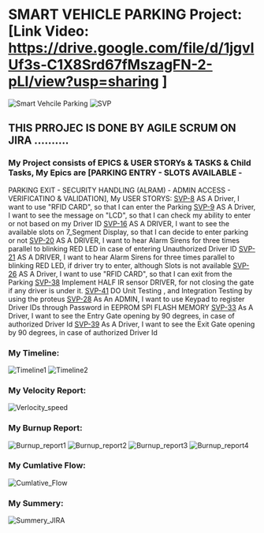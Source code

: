 # SMART VEHICLE PARKING Project:[Link Video: https://drive.google.com/file/d/1jgvlUf3s-C1X8Srd67fMszagFN-2-pLI/view?usp=sharing ]
![Smart Vehcile Parking](https://github.com/user-attachments/assets/d38ae4b4-8915-4e0e-ad74-0d42f40f859f)
![SVP](https://github.com/user-attachments/assets/33d02801-b1d5-4aa4-8dc0-88cab9db91ff)

## THIS PRROJEC IS DONE BY AGILE SCRUM ON JIRA ..........
### My Project consists of EPICS & USER STORYs & TASKS & Child Tasks, My Epics are  [PARKING ENTRY - SLOTS AVAILABLE - 
PARKING EXIT - SECURITY HANDLING (ALRAM) - ADMIN ACCESS - VERIFICATINO & VALIDATION], My USER STORYS:
[SVP-8](https://egypt1cairo.atlassian.net/browse/SVP-8) AS A Driver, I want to use "RFID CARD", so that I can enter the Parking
[SVP-9](https://egypt1cairo.atlassian.net/browse/SVP-9) AS A Driver, I want to see the message on "LCD", so that I can check my ability to enter or not based on my Driver ID
[SVP-16](https://egypt1cairo.atlassian.net/browse/SVP-16) AS A DRIVER, I want to see the available slots on 7\_Segment Display, so that I can decide to enter parking or not
[SVP-20](https://egypt1cairo.atlassian.net/browse/SVP-20) AS A DRIVER, I want to hear Alarm Sirens for three times parallel to blinking RED LED in case of entering Unauthorized Driver ID
[SVP-21](https://egypt1cairo.atlassian.net/browse/SVP-21) AS A DRIVER, I want to hear Alarm Sirens for three times parallel to blinking RED LED, if driver try to enter, although Slots is not available
[SVP-26](https://egypt1cairo.atlassian.net/browse/SVP-26) AS A Driver, I want to use "RFID CARD", so that I can exit from the Parking
[SVP-38](https://egypt1cairo.atlassian.net/browse/SVP-38) Implement HALF IR sensor DRIVER, for not closing the gate if any driver is under it.
[SVP-41](https://egypt1cairo.atlassian.net/browse/SVP-41) DO Unit Testing , and Integration Testing by using the proteus
[SVP-28](https://egypt1cairo.atlassian.net/browse/SVP-28) As An ADMIN, I want to use Keypad to register Driver IDs through Password in EEPROM SPI FLASH MEMORY
[SVP-33](https://egypt1cairo.atlassian.net/browse/SVP-33) As A Driver, I want to see the Entry Gate opening by 90 degrees, in case of authorized Driver Id
[SVP-39](https://egypt1cairo.atlassian.net/browse/SVP-39) As A Driver, I want to see the Exit Gate opening by 90 degrees, in case of authorized Driver Id

### My Timeline:
![Timeline1](https://github.com/user-attachments/assets/3f5a11de-7bff-4348-a1eb-8ac5737c9e68)
![Timeline2](https://github.com/user-attachments/assets/2b4d1d0f-abfe-4370-9b12-c85a8bd15b72)


### My Velocity Report:
![Verlocity_speed](https://github.com/user-attachments/assets/53a5216a-e507-4e09-a8bf-b59b28d2d5a7)

### My Burnup Report:
![Burnup_report1](https://github.com/user-attachments/assets/ceb8c572-d20c-4dbf-a185-60a8aae58e7c)
![Burnup_report2](https://github.com/user-attachments/assets/6b8e42f4-ab9f-48df-a400-9d536f0a9a49)
![Burnup_report3](https://github.com/user-attachments/assets/d5a26953-9eab-40fe-8abf-56f1312913ef)
![Burnup_report4](https://github.com/user-attachments/assets/f07d85e7-ab7d-4c45-b52b-0762c5a138ae)

### My Cumlative Flow:
![Cumlative_Flow](https://github.com/user-attachments/assets/0f7f2ff0-3723-4667-b856-cc854b67a20d)

### My Summery:
![Summery_JIRA](https://github.com/user-attachments/assets/59586821-7524-4dbf-863a-59f3c2cff3db)
